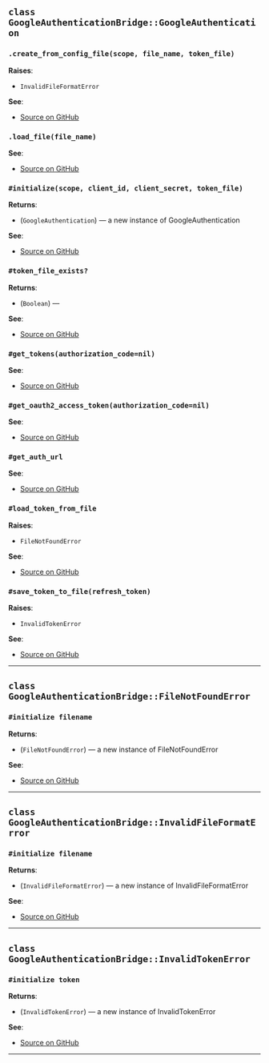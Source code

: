 
## `class GoogleAuthenticationBridge::GoogleAuthentication`

### `.create_from_config_file(scope, file_name, token_file)`


**Raises**:

- `InvalidFileFormatError` 

**See**:
- [Source on GitHub](https://github.com/alphagov/google-auth-bridge/blob/master/lib/google_auth_bridge.rb#L8)

### `.load_file(file_name)`


**See**:
- [Source on GitHub](https://github.com/alphagov/google-auth-bridge/blob/master/lib/google_auth_bridge.rb#L19)

### `#initialize(scope, client_id, client_secret, token_file)`


**Returns**:

- (`GoogleAuthentication`) — a new instance of GoogleAuthentication

**See**:
- [Source on GitHub](https://github.com/alphagov/google-auth-bridge/blob/master/lib/google_auth_bridge.rb#L23)

### `#token_file_exists?`


**Returns**:

- (`Boolean`) — 

**See**:
- [Source on GitHub](https://github.com/alphagov/google-auth-bridge/blob/master/lib/google_auth_bridge.rb#L30)

### `#get_tokens(authorization_code=nil)`


**See**:
- [Source on GitHub](https://github.com/alphagov/google-auth-bridge/blob/master/lib/google_auth_bridge.rb#L34)

### `#get_oauth2_access_token(authorization_code=nil)`


**See**:
- [Source on GitHub](https://github.com/alphagov/google-auth-bridge/blob/master/lib/google_auth_bridge.rb#L40)

### `#get_auth_url`


**See**:
- [Source on GitHub](https://github.com/alphagov/google-auth-bridge/blob/master/lib/google_auth_bridge.rb#L44)

### `#load_token_from_file`


**Raises**:

- `FileNotFoundError` 

**See**:
- [Source on GitHub](https://github.com/alphagov/google-auth-bridge/blob/master/lib/google_auth_bridge.rb#L48)

### `#save_token_to_file(refresh_token)`


**Raises**:

- `InvalidTokenError` 

**See**:
- [Source on GitHub](https://github.com/alphagov/google-auth-bridge/blob/master/lib/google_auth_bridge.rb#L59)

---

## `class GoogleAuthenticationBridge::FileNotFoundError`

### `#initialize filename`


**Returns**:

- (`FileNotFoundError`) — a new instance of FileNotFoundError

**See**:
- [Source on GitHub](https://github.com/alphagov/google-auth-bridge/blob/master/lib/google_auth_bridge.rb#L101)

---

## `class GoogleAuthenticationBridge::InvalidFileFormatError`

### `#initialize filename`


**Returns**:

- (`InvalidFileFormatError`) — a new instance of InvalidFileFormatError

**See**:
- [Source on GitHub](https://github.com/alphagov/google-auth-bridge/blob/master/lib/google_auth_bridge.rb#L107)

---

## `class GoogleAuthenticationBridge::InvalidTokenError`

### `#initialize token`


**Returns**:

- (`InvalidTokenError`) — a new instance of InvalidTokenError

**See**:
- [Source on GitHub](https://github.com/alphagov/google-auth-bridge/blob/master/lib/google_auth_bridge.rb#L113)

---

